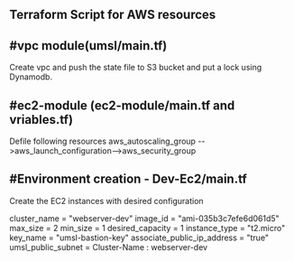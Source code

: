 ## Terraform Script for AWS resources


#vpc module(umsl/main.tf)
-------------------------------------
Create vpc and push the state file to S3 bucket and put a lock using Dynamodb.


#ec2-module (ec2-module/main.tf and vriables.tf) 
-----------------------------------
Defile following resources 
	aws_autoscaling_group -->aws_launch_configuration-->aws_security_group


#Environment creation - Dev-Ec2/main.tf
---------------------------------------
Create the EC2 instances with desired configuration

cluster_name = "webserver-dev"
image_id = "ami-035b3c7efe6d061d5"
max_size = 2
min_size = 1
desired_capacity = 1
instance_type = "t2.micro"
key_name = "umsl-bastion-key"
associate_public_ip_address = "true"
umsl_public_subnet = 
Cluster-Name :  webserver-dev
     

